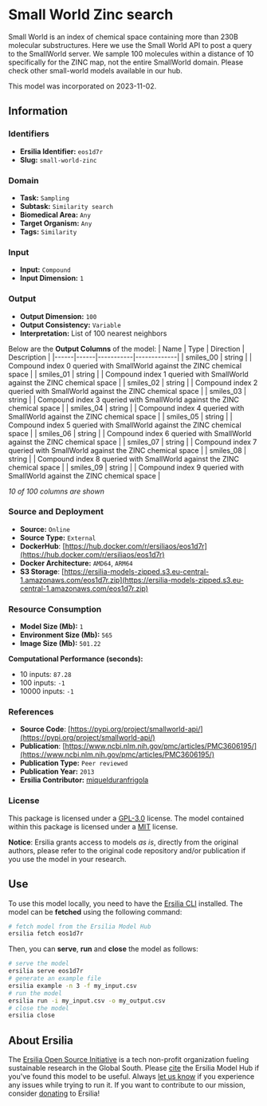 # Small World Zinc search

Small World is an index of chemical space containing more than 230B molecular substructures. Here we use the Small World API to post a query to the SmallWorld server. We sample 100 molecules within a distance of 10 specifically for the ZINC map, not the entire SmallWorld domain. Please check other small-world models available in our hub.

This model was incorporated on 2023-11-02.


## Information
### Identifiers
- **Ersilia Identifier:** `eos1d7r`
- **Slug:** `small-world-zinc`

### Domain
- **Task:** `Sampling`
- **Subtask:** `Similarity search`
- **Biomedical Area:** `Any`
- **Target Organism:** `Any`
- **Tags:** `Similarity`

### Input
- **Input:** `Compound`
- **Input Dimension:** `1`

### Output
- **Output Dimension:** `100`
- **Output Consistency:** `Variable`
- **Interpretation:** List of 100 nearest neighbors

Below are the **Output Columns** of the model:
| Name | Type | Direction | Description |
|------|------|-----------|-------------|
| smiles_00 | string |  | Compound index 0 queried with SmallWorld against the ZINC chemical space |
| smiles_01 | string |  | Compound index 1 queried with SmallWorld against the ZINC chemical space |
| smiles_02 | string |  | Compound index 2 queried with SmallWorld against the ZINC chemical space |
| smiles_03 | string |  | Compound index 3 queried with SmallWorld against the ZINC chemical space |
| smiles_04 | string |  | Compound index 4 queried with SmallWorld against the ZINC chemical space |
| smiles_05 | string |  | Compound index 5 queried with SmallWorld against the ZINC chemical space |
| smiles_06 | string |  | Compound index 6 queried with SmallWorld against the ZINC chemical space |
| smiles_07 | string |  | Compound index 7 queried with SmallWorld against the ZINC chemical space |
| smiles_08 | string |  | Compound index 8 queried with SmallWorld against the ZINC chemical space |
| smiles_09 | string |  | Compound index 9 queried with SmallWorld against the ZINC chemical space |

_10 of 100 columns are shown_
### Source and Deployment
- **Source:** `Online`
- **Source Type:** `External`
- **DockerHub**: [https://hub.docker.com/r/ersiliaos/eos1d7r](https://hub.docker.com/r/ersiliaos/eos1d7r)
- **Docker Architecture:** `AMD64`, `ARM64`
- **S3 Storage**: [https://ersilia-models-zipped.s3.eu-central-1.amazonaws.com/eos1d7r.zip](https://ersilia-models-zipped.s3.eu-central-1.amazonaws.com/eos1d7r.zip)

### Resource Consumption
- **Model Size (Mb):** `1`
- **Environment Size (Mb):** `565`
- **Image Size (Mb):** `501.22`

**Computational Performance (seconds):**
- 10 inputs: `87.28`
- 100 inputs: `-1`
- 10000 inputs: `-1`

### References
- **Source Code**: [https://pypi.org/project/smallworld-api/](https://pypi.org/project/smallworld-api/)
- **Publication**: [https://www.ncbi.nlm.nih.gov/pmc/articles/PMC3606195/](https://www.ncbi.nlm.nih.gov/pmc/articles/PMC3606195/)
- **Publication Type:** `Peer reviewed`
- **Publication Year:** `2013`
- **Ersilia Contributor:** [miquelduranfrigola](https://github.com/miquelduranfrigola)

### License
This package is licensed under a [GPL-3.0](https://github.com/ersilia-os/ersilia/blob/master/LICENSE) license. The model contained within this package is licensed under a [MIT](LICENSE) license.

**Notice**: Ersilia grants access to models _as is_, directly from the original authors, please refer to the original code repository and/or publication if you use the model in your research.


## Use
To use this model locally, you need to have the [Ersilia CLI](https://github.com/ersilia-os/ersilia) installed.
The model can be **fetched** using the following command:
```bash
# fetch model from the Ersilia Model Hub
ersilia fetch eos1d7r
```
Then, you can **serve**, **run** and **close** the model as follows:
```bash
# serve the model
ersilia serve eos1d7r
# generate an example file
ersilia example -n 3 -f my_input.csv
# run the model
ersilia run -i my_input.csv -o my_output.csv
# close the model
ersilia close
```

## About Ersilia
The [Ersilia Open Source Initiative](https://ersilia.io) is a tech non-profit organization fueling sustainable research in the Global South.
Please [cite](https://github.com/ersilia-os/ersilia/blob/master/CITATION.cff) the Ersilia Model Hub if you've found this model to be useful. Always [let us know](https://github.com/ersilia-os/ersilia/issues) if you experience any issues while trying to run it.
If you want to contribute to our mission, consider [donating](https://www.ersilia.io/donate) to Ersilia!
